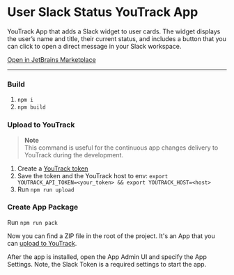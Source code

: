 # User Slack Status YouTrack App

YouTrack App that adds a Slack widget to user cards. The widget displays the user’s name and title, 
their current status, and includes a button that you can click to open a direct message in your Slack workspace.

[Open in JetBrains Marketplace](https://plugins.jetbrains.com/plugin/25175-slack-user-status)

---
  
### Build 
1. `npm i`
2. `npm build`  

### Upload to YouTrack
> **Note**  
>This command is useful for the continuous app changes delivery to YouTrack during the development.
1. Create a [YouTrack token](https://www.jetbrains.com/help/youtrack/cloud/manage-permanent-token.html#obtain-permanent-token)
2. Save the token and the YouTrack host to env: `export YOUTRACK_API_TOKEN=<your_token> && export YOUTRACK_HOST=<host>`
3. Run `npm run upload`

### Create App Package
Run `npm run pack`

Now you can find a ZIP file in the root of the project. It's an App that you can [upload to YouTrack](https://www.jetbrains.com/help/youtrack/devportal-apps/apps-quick-start-guide.html#add-app-to-youtrack).

After the app is installed, open the App Admin UI and specify the App Settings. Note, the Slack Token is a required settings to start the app.

